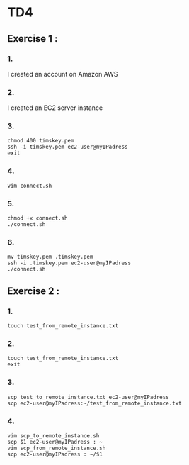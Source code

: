 # TD4

## Exercise 1 :

### 1.
I created an account on Amazon AWS

### 2.
I created an EC2 server instance

### 3.
```
chmod 400 timskey.pem
ssh -i timskey.pem ec2-user@myIPadress
exit
```
### 4.
```
vim connect.sh
```
### 5.
```
chmod +x connect.sh
./connect.sh
```
### 6.
```
mv timskey.pem .timskey.pem
ssh -i .timskey.pem ec2-user@myIPadress
./connect.sh
```

## Exercise 2 :

### 1.
```
touch test_from_remote_instance.txt
```

### 2.
```
touch test_from_remote_instance.txt
exit
```

### 3.
```
scp test_to_remote_instance.txt ec2-user@myIPadress
scp ec2-user@myIPadress:~/test_from_remote_instance.txt
```

### 4.
```
vim scp_to_remote_instance.sh 
scp $1 ec2-user@myIPadress : ~
vim scp_from_remote_instance.sh
scp ec2-user@myIPadress : ~/$1
```
